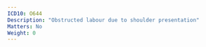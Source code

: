 ```yaml
---
ICD10: O644
Description: "Obstructed labour due to shoulder presentation"
Matters: No
Weight: 0
---
```

